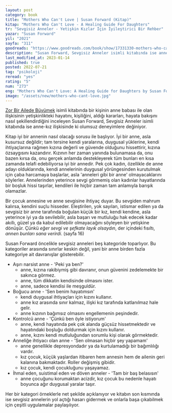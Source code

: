```yaml
---
layout: post
category: book
title: "Mothers Who Can't Love | Susan Forward (Kitap)"
kitap: "Mothers Who Can't Love - A Healing Guide For Daughters"
tr: "Sevgisiz Anneler - Yetişkin Kızlar İçin İyileştirici Bir Rehber"
yazar: "Susan Forward"
yil: "2021"
sayfa: "311"
goodreads: "https://www.goodreads.com/book/show/17331330-mothers-who-can-t-love"
description: "Susan Forward, Sevgisiz Anneler isimli kitabında ise anne-kız ilişkisinde ki olumsuz deneyimlere değiniyor."
last_modified_at: 2023-01-14
published: true
posted: 2022-07-21
tag: "psikoloji"
reread: "yes"
rating: "5"
num: "273"
eng: "Mothers Who Can't Love: A Healing Guide for Daughters by Susan Forward offers support and guidance for daughters who have struggled with emotionally unavailable or abusive mothers, providing strategies for healing, setting boundaries, and cultivating self-love."
image: "/assets/new/mothers-who-cant-love.jpg"
---
```


<span class='link1'>[Zor Bir Ailede Büyümek](https://www.next52books.com/toxic-parents.html)</span> isimli kitabında bir kişinin anne babası ile olan ilişkisinin yetişkinlikteki hayatını, kişiliğini, aldığı kararları, hayata bakışını nasıl şekillendirdiğini inceleyen Susan Forward, Sevgisiz Anneler isimli kitabında ise anne-kız ilişkisinde ki olumsuz deneyimlere değiniyor.

Kitap iyi bir annenin nasıl olacağı sorusu ile başlıyor. İyi bir anne, asla kusursuz değildir; tam tersine kendi yaralarına, duygusal yüklerine, kendi ihtiyaçlarına rağmen kızına değerli ve güvende olduğunu hissettirir, kızına özsaygısını kazandırır. Kızının her zaman yanında bulunamasa da, onu bazen kırsa da, onu gerçek anlamda destekleyerek tüm bunları en kısa zamanda telafi edebiliyorsa iyi bir annedir. Pek çok kadın, özellikle de anne adayı olduklarında, kendi annelerinin duygusal yörüngesinden kurutulmak için çaba harcamaya başlarlar, asla 'anneleri gibi bir anne' olmayacaklarını söylerler. Annelerinden yeterince sevgi görmemiş olan kadınlar hayatlarında bir boşluk hissi taşırlar, kendileri ile hiçbir zaman tam anlamıyla barışık olamazlar.

Bir çocuk annesine ve anne sevgisine ihtiyaç duyar. Bu sevgiden mahrum kalırsa, kendini suçlu hisseder. Eleştirilen, yok sayılan, istismar edilen ya da sevgisiz bir anne tarafında boğulan küçük bir kız, kendi kendine, asla yeterince iyi ya da sevilebilir, asla başarı ve mutluluğu hak edecek kadar akıllı, güzel ya da kabul edilebilir olmayacağını söyleyen bir yetişkine dönüşür. Çünkü _eğer sevgi ve şefkate layık olsaydın_, der içindeki fısıltı, _annen bunları sana verirdi_. (sayfa 16)

Susan Forward öncelikle sevgisiz anneleri beş kategoride toparlıyor. Bu kategoriler arasında sınırlar keskin değil, yani bir anne birden fazla kategoriye ait davranışlar gösterebilir.

- Aşırı narsist anne - 'Peki ya ben?'
  - anne, kızına rakibiymiş gibi davranır, onun güvenini zedelemekte bir sakınca görmez.
  - anne, tüm dikkatin kendisinde olmasını ister.
  - anne, sadece kendisi ile meşguldür.
- Boğucu anne - 'Sen benim hayatımsın'
  - kendi duygusal ihtiyaçları için kızını kullanır.
  - anne kız arasında sınır kalmaz, ilişki kız tarafında katlanılmaz hale gelir.
  - anne kızının bağımsız olmasını engellemenin peşindedir.
- Kontrolcü anne - 'Çünkü ben öyle istiyorum'
  - anne, kendi hayatında pek çok alanda güçsüz hissetmektedir ve hayatındaki boşluğu doldurmak için kızını kullanır.
  - anne, kızını kendi mutluluğundan sorumlu kişi olarak görmektedir.
- Anneliğe ihtiyacı olan anne - 'Sen olmasan hiçbir şey yapamam'
  - anne genellikle depresyondadır ya da kurtulamadığı bir bağımlılığı vardır.
  - kız çocuk, küçük yaşlardan itibaren hem annesin hem de ailenin geri kalanına bakmaktadır. Roller değişmiş gibidir.
  - kız çocuk, kendi çocukluğunu yaşayamaz.
- İhmal eden, suistimal eden ve döven anneler - 'Tam bir baş belasısın'
  - anne çocuğunu korumaktan acizdir, kız çocuk bu nedenle hayatı boyunca ağır duygusal yaralar taşır.

Her bir kategori örneklerle net şekilde açıklanıyor ve kitabın son kısmında ise sevgisiz annelerin yol açtığı hasarı gidermek ve onlarla başa çıkabilmek için çeşitli uygulamalar paylaşılıyor.
